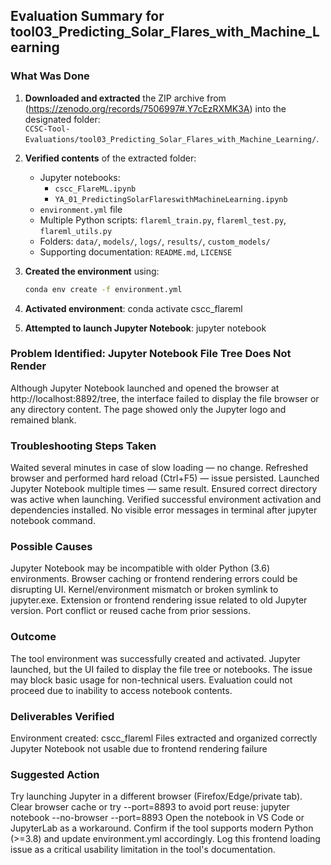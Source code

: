 ## Evaluation Summary for tool03_Predicting_Solar_Flares_with_Machine_Learning

### What Was Done

1. **Downloaded and extracted** the ZIP archive from (https://zenodo.org/records/7506997#.Y7cEzRXMK3A) into the designated folder:  
   `CCSC-Tool-Evaluations/tool03_Predicting_Solar_Flares_with_Machine_Learning/`.

2. **Verified contents** of the extracted folder:
   - Jupyter notebooks:  
     - `cscc_FlareML.ipynb`  
     - `YA_01_PredictingSolarFlareswithMachineLearning.ipynb`
   - `environment.yml` file
   - Multiple Python scripts: `flareml_train.py`, `flareml_test.py`, `flareml_utils.py`
   - Folders: `data/`, `models/`, `logs/`, `results/`, `custom_models/`
   - Supporting documentation: `README.md`, `LICENSE`

3. **Created the environment** using:
   ```bash
   conda env create -f environment.yml
   
4. **Activated environment**:
   conda activate cscc_flareml
   
6. **Attempted to launch Jupyter Notebook**:
   jupyter notebook

### Problem Identified: Jupyter Notebook File Tree Does Not Render
Although Jupyter Notebook launched and opened the browser at http://localhost:8892/tree, the interface failed to display the file browser or any directory content. 
The page showed only the Jupyter logo and remained blank.

### Troubleshooting Steps Taken
Waited several minutes in case of slow loading — no change.
Refreshed browser and performed hard reload (Ctrl+F5) — issue persisted.
Launched Jupyter Notebook multiple times — same result.
Ensured correct directory was active when launching.
Verified successful environment activation and dependencies installed.
No visible error messages in terminal after jupyter notebook command.

### Possible Causes
Jupyter Notebook may be incompatible with older Python (3.6) environments.
Browser caching or frontend rendering errors could be disrupting UI.
Kernel/environment mismatch or broken symlink to jupyter.exe.
Extension or frontend rendering issue related to old Jupyter version.
Port conflict or reused cache from prior sessions.

###  Outcome
The tool environment was successfully created and activated.
Jupyter launched, but the UI failed to display the file tree or notebooks.
The issue may block basic usage for non-technical users.
Evaluation could not proceed due to inability to access notebook contents.

### Deliverables Verified
Environment created: cscc_flareml
Files extracted and organized correctly
Jupyter Notebook not usable due to frontend rendering failure

### Suggested Action
Try launching Jupyter in a different browser (Firefox/Edge/private tab).
Clear browser cache or try --port=8893 to avoid port reuse:
jupyter notebook --no-browser --port=8893
Open the notebook in VS Code or JupyterLab as a workaround.
Confirm if the tool supports modern Python (>=3.8) and update environment.yml accordingly.
Log this frontend loading issue as a critical usability limitation in the tool's documentation.




